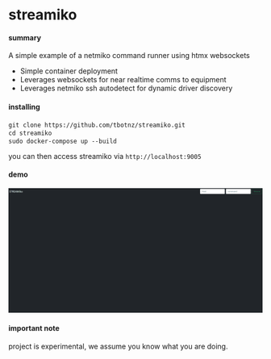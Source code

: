 # streamiko

#### summary
A simple example of a netmiko command runner using htmx websockets

- Simple container deployment
- Leverages websockets for near realtime comms to equipment
- Leverages netmiko ssh autodetect for dynamic driver discovery

#### installing
```
git clone https://github.com/tbotnz/streamiko.git
cd streamiko
sudo docker-compose up --build
```

you can then access streamiko via ```http://localhost:9005```

#### demo
![streamiko demo](/streamiko.gif)


#### important note
project is experimental, we assume you know what you are doing.


